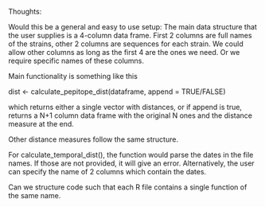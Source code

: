 Thoughts:

Would this be a general and easy to use setup:
The main data structure that the user supplies is a 4-column data frame. 
First 2 columns are full names of the strains, other 2 columns are sequences for each strain.
We could allow other columns as long as the first 4 are the ones we need. 
Or we require specific names of these columns.

Main functionality is something like this

dist <- calculate_pepitope_dist(dataframe, append = TRUE/FALSE)

which returns either a single vector with distances, or if append is true, 
returns a N+1 column data frame with the original N ones and the distance measure at the end.

Other distance measures follow the same structure. 

For calculate_temporal_dist(), the function would parse the dates in the file names.
If those are not provided, it will give an error. 
Alternatively, the user can specify the name of 2 columns which contain the dates.






Can we structure code such that each R file contains a single function of the same name. 


